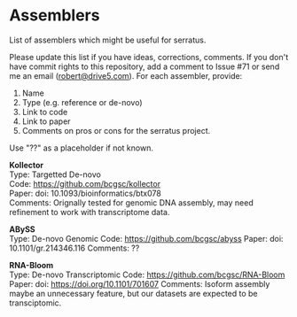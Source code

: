 # Assemblers

List of assemblers which might be useful for serratus.

Please update this list if you have ideas, corrections, comments. If you don't have commit rights to this repository, add a comment to Issue #71 or send me an email (robert@drive5.com). For each assembler, provide:

1. Name
2. Type (e.g. reference or de-novo)
3. Link to code
4. Link to paper
5. Comments on pros or cons for the serratus project.

Use "??" as a placeholder if not known.

**Kollector**  
Type: Targetted De-novo  
Code: https://github.com/bcgsc/kollector  
Paper: doi: 10.1093/bioinformatics/btx078  
Comments: Orignally tested for genomic DNA assembly, may need refinement to work with transcriptome data.

**ABySS**  
Type: De-novo Genomic
Code: https://github.com/bcgsc/abyss
Paper: doi: 10.1101/gr.214346.116
Comments: ??

**RNA-Bloom**  
Type: De-novo Transcriptomic
Code: https://github.com/bcgsc/RNA-Bloom
Paper: doi: https://doi.org/10.1101/701607 
Comments: Isoform assembly maybe an unnecessary feature, but our datasets are expected to be transciptomic.
